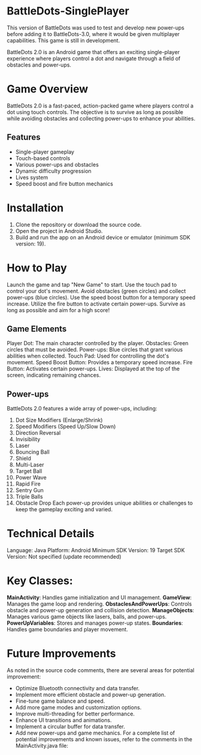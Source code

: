# BattleDots-SinglePlayer

This version of BattleDots was used to test and develop new power-ups before adding it to BattleDots-3.0, where it would be given multiplayer capabilities. 
This game is still in development. 

BattleDots 2.0 is an Android game that offers an exciting single-player experience where players control a dot and navigate through a field of obstacles and power-ups.

# Game Overview
BattleDots 2.0 is a fast-paced, action-packed game where players control a dot using touch controls. The objective is to survive as long as possible while avoiding obstacles and collecting power-ups to enhance your abilities.
## Features
- Single-player gameplay
- Touch-based controls
- Various power-ups and obstacles
- Dynamic difficulty progression
- Lives system
- Speed boost and fire button mechanics

# Installation
1. Clone the repository or download the source code.
2. Open the project in Android Studio.
3. Build and run the app on an Android device or emulator (minimum SDK version: 19).

# How to Play
Launch the game and tap "New Game" to start.
Use the touch pad to control your dot's movement.
Avoid obstacles (green circles) and collect power-ups (blue circles).
Use the speed boost button for a temporary speed increase.
Utilize the fire button to activate certain power-ups.
Survive as long as possible and aim for a high score!

## Game Elements
Player Dot: The main character controlled by the player.
Obstacles: Green circles that must be avoided.
Power-ups: Blue circles that grant various abilities when collected.
Touch Pad: Used for controlling the dot's movement.
Speed Boost Button: Provides a temporary speed increase.
Fire Button: Activates certain power-ups.
Lives: Displayed at the top of the screen, indicating remaining chances.

## Power-ups
BattleDots 2.0 features a wide array of power-ups, including:
1. Dot Size Modifiers (Enlarge/Shrink)
2. Speed Modifiers (Speed Up/Slow Down)
3. Direction Reversal
4. Invisibility
5. Laser
6. Bouncing Ball
7. Shield
8. Multi-Laser
9. Target Ball
10. Power Wave
11. Rapid Fire
12. Sentry Gun
13. Triple Balls
14. Obstacle Drop
Each power-up provides unique abilities or challenges to keep the gameplay exciting and varied.

# Technical Details
Language: Java
Platform: Android
Minimum SDK Version: 19
Target SDK Version: Not specified (update recommended)

# Key Classes:
**MainActivity**: Handles game initialization and UI management.
**GameView**: Manages the game loop and rendering.
**ObstaclesAndPowerUps**: Controls obstacle and power-up generation and collision detection.
**ManageObjects**: Manages various game objects like lasers, balls, and power-ups.
**PowerUpVariables**: Stores and manages power-up states.
**Boundaries**: Handles game boundaries and player movement.

# Future Improvements
As noted in the source code comments, there are several areas for potential improvement:
- Optimize Bluetooth connectivity and data transfer.
- Implement more efficient obstacle and power-up generation.
- Fine-tune game balance and speed.
- Add more game modes and customization options.
- Improve multi-threading for better performance.
- Enhance UI transitions and animations.
- Implement a circular buffer for data transfer.
- Add new power-ups and game mechanics.
For a complete list of potential improvements and known issues, refer to the comments in the MainActivity.java file:

